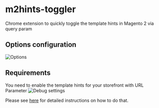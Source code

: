 # m2hints-toggler
Chrome extension to quickly toggle the template hints in Magento 2 via query param

## Options configuration
![Options](https://i.imgur.com/eGh2WkF.png)

## Requirements
You need to enable the template hints for your storefront with URL Parameter
![Debug settings](https://i.imgur.com/aNydnOK.png)

Please see [here](https://docs.magento.com/m2/ce/user_guide/system/template-path-hints.html) for detailed instructions on how to do that.

